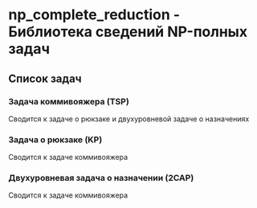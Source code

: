 # np_complete_reduction - Библиотека сведений NP-полных задач

## Список задач

### Задача коммивояжера (TSP)

Сводится к задаче о рюкзаке и двухуровневой задаче о назначениях

### Задача о рюкзаке (KP)

Сводится к задаче коммивояжера

### Двухуровневая задача о назначении (2CAP)

Сводится к задаче коммивояжера
